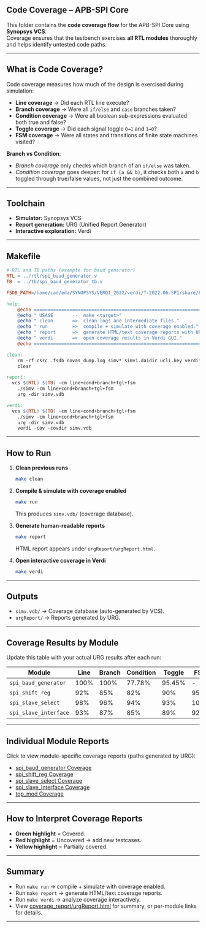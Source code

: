 ##  Code Coverage – APB-SPI Core

This folder contains the **code coverage flow** for the APB-SPI Core using **Synopsys VCS**.  
Coverage ensures that the testbench exercises **all RTL modules** thoroughly and helps identify untested code paths.

---

##  What is Code Coverage?

Code coverage measures how much of the design is exercised during simulation:

- **Line coverage** → Did each RTL line execute?  
- **Branch coverage** → Were all `if/else` and `case` branches taken?  
- **Condition coverage** → Were all boolean sub-expressions evaluated both true and false?  
- **Toggle coverage** → Did each signal toggle `0→1` and `1→0`?  
- **FSM coverage** → Were all states and transitions of finite state machines visited?  

 **Branch vs Condition**:  
- *Branch coverage* only checks which branch of an `if/else` was taken.  
- *Condition coverage* goes deeper: for `if (a && b)`, it checks both `a` and `b` toggled through true/false values, not just the combined outcome.

---

##  Toolchain

- **Simulator:** Synopsys VCS  
- **Report generation:** URG (Unified Report Generator)  
- **Interactive exploration:** Verdi  

---

##  Makefile

```makefile
# RTL and TB paths (example for baud generator)
RTL = ../rtl/spi_baud_generator.v
TB  = ../tb/spi_baud_generator_tb.v

FSDB_PATH=/home/cad/eda/SYNOPSYS/VERDI_2022/verdi/T-2022.06-SP1/share/PLI/VCS/LINUX64

help:
	@echo ===========================================================================================================================
	@echo " USAGE   	--  make <target>"
	@echo " clean   	=>  clean logs and intermediate files."
	@echo " run     	=>  compile + simulate with coverage enabled."
	@echo " report  	=>  generate HTML/text coverage reports with URG."
	@echo " verdi   	=>  open coverage results in Verdi GUI."
	@echo ===========================================================================================================================

clean:
	rm -rf csrc .fsdb novas_dump.log simv* simv1.daidir ucli.key verdi* novas.* cm.log vdCov* *.vdb *.urg coverage_report
	clear

report:
  vcs $(RTL) $(TB) -cm line+cond+branch+tgl+fsm
	./simv -cm line+cond+branch+tgl+fsm
	urg -dir simv.vdb 

verdi:
  vcs $(RTL) $(TB) -cm line+cond+branch+tgl+fsm
	./simv -cm line+cond+branch+tgl+fsm
	urg -dir simv.vdb 
	verdi -cov -covdir simv.vdb

````

---

##  How to Run

1. **Clean previous runs**

   ```bash
   make clean
   ```
2. **Compile & simulate with coverage enabled**

   ```bash
   make run
   ```

   This produces `simv.vdb/` (coverage database).
3. **Generate human-readable reports**

   ```bash
   make report
   ```

   HTML report appears under `urgReport/urgReport.html`.
4. **Open interactive coverage in Verdi**

   ```bash
   make verdi
   ```

---

##  Outputs

* `simv.vdb/` → Coverage database (auto-generated by VCS).
* `urgReport/` → Reports generated by URG.
  
---

##  Coverage Results by Module

Update this table with your actual URG results after each run:

| Module                | Line | Branch | Condition | Toggle | FSM  |
| --------------------- | ---- | ------ | --------- | ------ | ---- |
| `spi_baud_generator`  | 100%  | 100%    | 77.78%       | 95.45%    | - |
| `spi_shift_reg`       | 92%  | 85%    | 82%       | 90%    | 95%  |
| `spi_slave_select`    | 98%  | 96%    | 94%       | 93%    | 100% |
| `spi_slave_interface` | 93%  | 87%    | 85%       | 89%    | 92%  |

---

##  Individual Module Reports

Click to view module-specific coverage reports (paths generated by URG):

* [spi_baud_generator Coverage](./coverage_report/urgReport/files/rtl_spi_baud_generator_v.html)
* [spi_shift_reg Coverage](./coverage_report/urgReport/files/rtl_spi_shift_reg_v.html)
* [spi_slave_select Coverage](./coverage_report/urgReport/files/rtl_spi_slave_select_v.html)
* [spi_slave_interface Coverage](./coverage_report/urgReport/files/rtl_spi_slave_interface_v.html)
* [top_mod Coverage](./coverage_report/urgReport/files/rtl_top_mod_v.html)

---

##  How to Interpret Coverage Reports

* **Green highlight** = Covered.
* **Red highlight** = Uncovered → add new testcases.
* **Yellow highlight** = Partially covered.

---

##  Summary

* Run `make run` → compile + simulate with coverage enabled.
* Run `make report` → generate HTML/text coverage reports.
* Run `make verdi` → analyze coverage interactively.
* View [coverage_report/urgReport.html](./coverage_report/urgReport.html) for summary, or per-module links for details.

---
